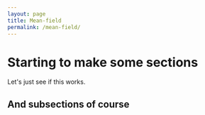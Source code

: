 ```yaml
---
layout: page
title: Mean-field
permalink: /mean-field/
---
```


# Starting to make some sections
Let's just see if this works. 

## And subsections of course
